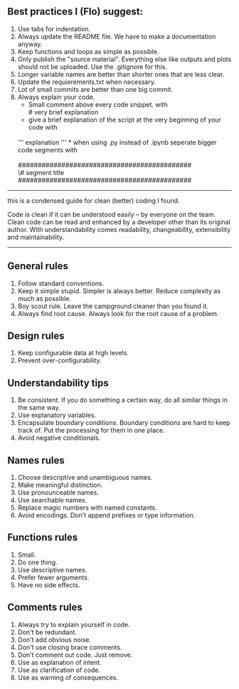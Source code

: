 ## Best practices I (Flo) suggest:

1. Use tabs for indentation.
2. Always update the README file. We have to make a documentation anyway.
3. Keep functions and loops as simple as possible.
4. Only publish the "source material". Everything else like outputs and plots should not be uploaded. Use the .gitignore for this.
5. Longer variable names are better than shorter ones that are less clear.
6. Update the requierements.txt when necessary. 
7. Lot of small commits are better than one big commit.
8. Always explain your code. 
    * Small comment above every code snippet. with 
    <br> # very brief explanation
    * give a brief explanation of the script at the very beginning of your code with 
    <br>
    ''' explanation '''
    * when using .py instead of .ipynb seperate bigger code segments with
    <br>
    <br>
    ############################################
    <br>
    \# segment title <br>
    ############################################ <br>


_____________________________________

this is a condensed guide for clean (better) coding I found.

Code is clean if it can be understood easily – by everyone on the team. Clean code can be read and enhanced by a developer other than its original author. With understandability comes readability, changeability, extensibility and maintainability.
_____________________________________

## General rules
1. Follow standard conventions.
2. Keep it simple stupid. Simpler is always better. Reduce complexity as much as possible.
3. Boy scout rule. Leave the campground cleaner than you found it.
4. Always find root cause. Always look for the root cause of a problem.

## Design rules
1. Keep configurable data at high levels.
2. Prevent over-configurability.

## Understandability tips
1. Be consistent. If you do something a certain way, do all similar things in the same way.
2. Use explanatory variables.
3. Encapsulate boundary conditions. Boundary conditions are hard to keep track of. Put the processing for them in one place.
4. Avoid negative conditionals.

## Names rules
1. Choose descriptive and unambiguous names.
2. Make meaningful distinction.
3. Use pronounceable names.
4. Use searchable names.
5. Replace magic numbers with named constants.
6. Avoid encodings. Don't append prefixes or type information.

## Functions rules
1. Small.
2. Do one thing.
3. Use descriptive names.
4. Prefer fewer arguments.
5. Have no side effects.

## Comments rules
1. Always try to explain yourself in code.
2. Don't be redundant.
3. Don't add obvious noise.
4. Don't use closing brace comments.
5. Don't comment out code. Just remove.
6. Use as explanation of intent.
7. Use as clarification of code.
8. Use as warning of consequences.
